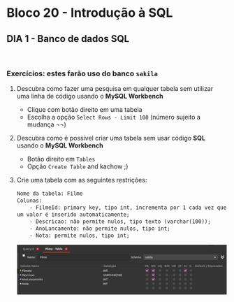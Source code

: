# **Bloco 20 -** Introdução à SQL

## DIA 1 - Banco de dados SQL

&nbsp;

### **Exercícios:** estes farão uso do banco `sakila`

1. Descubra como fazer uma pesquisa em qualquer tabela sem utilizar uma linha de código usando o **MySQL Workbench**
	* Clique com botão direito em uma tabela
	* Escolha a opção `Select Rows - Limit 100` (número sujeito a mudança ¬¬)

2. Descubra como é possível criar uma tabela sem usar código **SQL** usando o **MySQL Workbench**
	* Botão direito em `Tables`
	* Opção `Create Table` and kachow ;)

3. Crie uma tabela com as seguintes restrições:
	```
	Nome da tabela: Filme
	Colunas:
		- FilmeId: primary key, tipo int, incrementa por 1 cada vez que um valor é inserido automaticamente;
		- Descricao: não permite nulos, tipo texto (varchar(100));
		- AnoLancamento: não permite nulos, tipo int;
		- Nota: permite nulos, tipo int;
	```
	![Configurações da tabela](table-config.png)